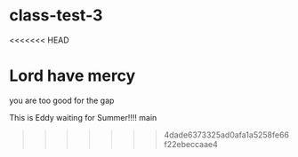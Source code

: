 # class-test-3


<<<<<<< HEAD

Lord have mercy
=======
you are too good for the gap 

This is Eddy waiting for Summer!!!!
main
>>>>>>> 4dade6373325ad0afa1a5258fe66f22ebeccaae4
